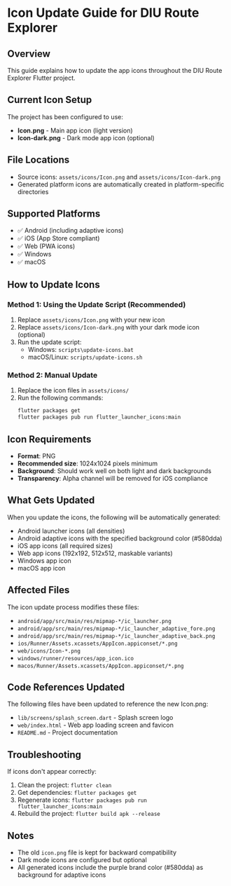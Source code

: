 # Icon Update Guide for DIU Route Explorer

## Overview
This guide explains how to update the app icons throughout the DIU Route Explorer Flutter project.

## Current Icon Setup
The project has been configured to use:
- **Icon.png** - Main app icon (light version)
- **Icon-dark.png** - Dark mode app icon (optional)

## File Locations
- Source icons: `assets/icons/Icon.png` and `assets/icons/Icon-dark.png`
- Generated platform icons are automatically created in platform-specific directories

## Supported Platforms
- ✅ Android (including adaptive icons)
- ✅ iOS (App Store compliant)
- ✅ Web (PWA icons)
- ✅ Windows
- ✅ macOS

## How to Update Icons

### Method 1: Using the Update Script (Recommended)
1. Replace `assets/icons/Icon.png` with your new icon
2. Replace `assets/icons/Icon-dark.png` with your dark mode icon (optional)
3. Run the update script:
   - Windows: `scripts\update-icons.bat`
   - macOS/Linux: `scripts/update-icons.sh`

### Method 2: Manual Update
1. Replace the icon files in `assets/icons/`
2. Run the following commands:
   ```bash
   flutter packages get
   flutter packages pub run flutter_launcher_icons:main
   ```

## Icon Requirements
- **Format**: PNG
- **Recommended size**: 1024x1024 pixels minimum
- **Background**: Should work well on both light and dark backgrounds
- **Transparency**: Alpha channel will be removed for iOS compliance

## What Gets Updated
When you update the icons, the following will be automatically generated:
- Android launcher icons (all densities)
- Android adaptive icons with the specified background color (#580dda)
- iOS app icons (all required sizes)
- Web app icons (192x192, 512x512, maskable variants)
- Windows app icon
- macOS app icon

## Affected Files
The icon update process modifies these files:
- `android/app/src/main/res/mipmap-*/ic_launcher.png`
- `android/app/src/main/res/mipmap-*/ic_launcher_adaptive_fore.png`
- `android/app/src/main/res/mipmap-*/ic_launcher_adaptive_back.png`
- `ios/Runner/Assets.xcassets/AppIcon.appiconset/*.png`
- `web/icons/Icon-*.png`
- `windows/runner/resources/app_icon.ico`
- `macos/Runner/Assets.xcassets/AppIcon.appiconset/*.png`

## Code References Updated
The following files have been updated to reference the new Icon.png:
- `lib/screens/splash_screen.dart` - Splash screen logo
- `web/index.html` - Web app loading screen and favicon
- `README.md` - Project documentation

## Troubleshooting
If icons don't appear correctly:
1. Clean the project: `flutter clean`
2. Get dependencies: `flutter packages get`
3. Regenerate icons: `flutter packages pub run flutter_launcher_icons:main`
4. Rebuild the project: `flutter build apk --release`

## Notes
- The old `icon.png` file is kept for backward compatibility
- Dark mode icons are configured but optional
- All generated icons include the purple brand color (#580dda) as background for adaptive icons
